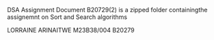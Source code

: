DSA Assignment
Document B20729(2) is a zipped folder containingthe assignemnt on Sort and Search algorithms


LORRAINE ARINAITWE 
M23B38/004
B20279
